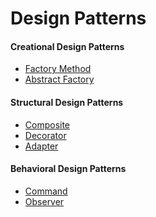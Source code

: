 # Design Patterns

<h4>Creational Design Patterns</h4>
<ul>
  <li>
    <a href="https://github.com/egolab/C-sharp-university-tasks/tree/master/FactoryMethod/FactoryMethod">Factory Method</a> 
  </li>
  <li>
    <a href="https://github.com/egolab/C-sharp-university-tasks/tree/master/AbstractFactory/AbstractFactory">Abstract Factory</a> 
  </li>
</ul>

<h4>Structural Design Patterns</h4>
<ul>
  <li>
    <a href="https://github.com/egolab/C-sharp-university-tasks/tree/master/Composite/Composite">Composite</a> 
  </li>
  <li>
    <a href="https://github.com/egolab/C-sharp-university-tasks/tree/master/Decorator">Decorator</a> 
  </li>
  <li>
    <a href="https://github.com/egolab/Design-Patterns/tree/master/Adapter/Adapter">Adapter</a> 
  </li>
</ul>

<h4>Behavioral Design Patterns</h4>
<ul>  
  <li>
    <a href="https://github.com/egolab/C-sharp-university-tasks/tree/master/Command/command">Command</a> 
  </li>
  <li>
    <a href="https://github.com/egolab/Design-Patterns/tree/master/Observer/Observer">Observer</a> 
  </li>
</ul>

